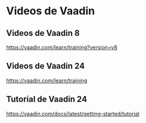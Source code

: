 # Videos de Vaadin

## Videos de Vaadin 8

https://vaadin.com/learn/training?version=v8

## Videos de Vaadin 24

https://vaadin.com/learn/training

## Tutorial de Vaadin 24

https://vaadin.com/docs/latest/getting-started/tutorial
